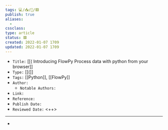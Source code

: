 ```yaml
---
tags: 💻️/📥️/📰️/🟥️
publish: true
aliases:
  - 
cssclass: 
type: article
status: 🟥️
created: 2022-01-07 1709
updated: 2022-01-07 1709
---
```


- `Title:` [[( Introducing FlowPy Process data with python from your browser]]
- `Type:` [[(]]
- `Tags:` [[Python]], [[FlowPy]]
- `Author:` 
	- `Notable Authors:` 
- `Link:` 
- `Reference:` 
- `Publish Date:` 
- `Reviewed Date:` <++>

---

- 


